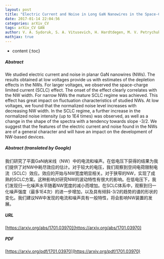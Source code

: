 ```yaml
---
layout: post
title: "Electric Current and Noise in Long GaN Nanowires in the Space-Charge Limited Transport Regime"
date: 2017-01-14 22:04:56
categories: arXiv_CV
tags: arXiv_CV GAN
author: V. A. Sydoruk, S. A. Vitusevich, H. Hardtdegen, M. V. Petrychuk, A. V. Naumov, V. V. Korotyeyev, V. A. Kochelap, A. E. Belyaev
mathjax: true
---
```


* content
{:toc}

##### Abstract
We studied electric current and noise in planar GaN nanowires (NWs). The results obtained at low voltages provide us with estimates of the depletion effects in the NWs. For larger voltages, we observed the space-charge limited current (SCLC) effect. The onset of the effect clearly correlates with the NW width. For narrow NWs the mature SCLC regime was achieved. This effect has great impact on fluctuation characteristics of studied NWs. At low voltages, we found that the normalized noise level increases with decreasing NW width. In the SCLC regime, a further increase in the normalized noise intensity (up to 1E4 times) was observed, as well as a change in the shape of the spectra with a tendency towards slope -3/2. We suggest that the features of the electric current and noise found in the NWs are of a general character and will have an impact on the development of NW-based devices.

##### Abstract (translated by Google)
我们研究了平面GaN纳米线（NW）中的电流和噪声。在低电压下获得的结果为我们提供了对NW中耗尽效应的估计。对于较大的电压，我们观察到空间电荷限制电流（SCLC）效应。效应的开始与NW宽度明显相关。对于狭窄的NW，实现了成熟的SCLC方案。这种影响对研究NW的波动特性有很大的影响。在低电压下，我们发现归一化噪声水平随着NW宽度的减小而增加。在SCLC体系中，观察到归一化噪声强度（最多1E4次）的进一步增加，以及具有倾斜-3/2的趋势的谱的形状的变化。我们建议NW中发现的电流和噪声具有一般特性，将会影响NW装置的发展。

##### URL
[https://arxiv.org/abs/1701.03970](https://arxiv.org/abs/1701.03970)

##### PDF
[https://arxiv.org/pdf/1701.03970](https://arxiv.org/pdf/1701.03970)

